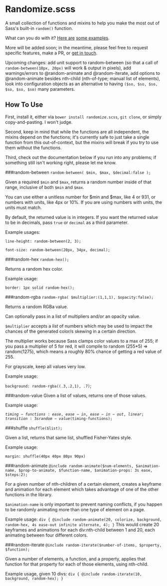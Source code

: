 # Randomize.scss

A small collection of functions and mixins to help you make the most out of Sass's built-in `random()` function.

What can you do with it? [Here are](http://codepen.io/mknadler/pen/QwdQBx) [some examples](http://codepen.io/mknadler/pen/rajpJp).

More will be added soon; in the meantime, please feel free to request specific features, make a PR, or [get in touch](https://twitter.com/antimytheme).

Upcoming changes: add unit support to random-between (so that a call of `random-between(10px, 20px)` will work & output in pixels), add warnings/errors to @random-animate and @random-iterate, add options to @random-animate besides nth-child (nth-of-type; manual list of elements), look into configuration objects as an alternative to having `($so, $so, $so, $so, $so, $so)` many parameters.

## How To Use

First, install it, either via `bower install randomize.scss`, `git clone`, or simply copy-and-pasting. I won't judge.

Second, keep in mind that while the functions are all independent, the mixins depend on the functions; it's currently safe to just take a single function from this out-of-context, but the mixins will break if you try to use them without the functions.

Third, check out the documentation below if you run into any problems; if something still isn't working right, please let me know.

###random-between
`random-between( $min, $max, $decimal:false );`

Given a required `$min` and `$max`,  returns a random number inside of that range, inclusive of both `$min` and `$max`.

You can use either a unitless number for $min and $max, like 4 or 931, or numbers with units, like 4px or 10%. If you are using numbers with units, the units must match.

By default, the returned value is in integers. If you want the returned value to be in decimals, pass `true` or `decimal` as a third parameter.

Example usages:

`line-height: random-between(2, 3);`

`font-size: random-between(20px, 34px, decimal);`


###random-hex
`random-hex();`

Returns a random hex color.

Example usage:

`border: 1px solid random-hex();`

###random-rgba
`random-rgba( $multiplier:(1,1,1), $opacity:false);`

Returns a random RGBa value.

Can optionally pass in a list of multipliers and/or an opacity value. 

`$multiplier` accepts a *list* of numbers which may be used to impact the chances of the generated color/s skewing in a certain direction.

The multiplier works because Sass clamps color values to a max of 255; if you pass a multiplier of 5 for red, it will compile to random (255*5) => random(1275), which means a roughly 80% chance of getting a red value of 255.

For grayscale, keep all values very low.

Example usage:

`background: random-rgba((.3,.2,1), .7)`;

###random-value 
Given a list of values, returns one of those values.

Example usage:

<code>$timing-functions: ease, ease-in, ease-in-out, linear;
transition: 3s random-value($timing-functions);</code>

###shuffle
`shuffle($list);`

Given a list, returns that same list, shuffled Fisher-Yates style.

Example usage:

`margin: shuffle(40px 40px 80px 90px)`

###random-animate
`@include random-animate($num-elements, $animation-name, $prop-to-animate, $function-name, $animation-props: 3s ease, $steps:2);`

For a given number of nth-children of a certain element, creates a keyframe and animation for each element which takes advantage of one of the other functions in the library.

`$animation-name` is only important to prevent naming conflicts, if you happen to be randomly animating more than one type of element on a page.

Example usage: 
`div { @include random-animate(20, colorize, background, random-hex, 4s ease-out infinite alternate, 4); }`
This would create 20 keyframes and animations for each div:nth-child between 1 and 20, each animating between four different colors.

###random-iterate
`@include random-iterate($number-of-items, $property, $function);`

Given a number of elements, a function, and a property, applies that function for that property for each of those elements, using nth-child.

Example usage, given 10 divs:
`div { @include random-iterate(10, background, random-hex); }`
